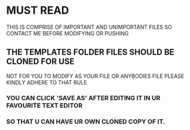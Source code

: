 # MUST READ
THIS IS COMPRISE OF IMPORTANT AND UNIMPORTANT FILES
SO CONTACT ME BEFORE MODIFYING OR PUSHING

## THE TEMPLATES FOLDER FILES SHOULD BE CLONED FOR USE
NOT FOR YOU TO MODIFY AS YOUR FILE OR ANYBODIES FILE
PLEASE KINDLY ADHERE TO THAT RULE

### YOU CAN CLICK 'SAVE AS' AFTER EDITING IT IN UR FAVOURITE TEXT EDITOR
### SO THAT U CAN HAVE UR OWN CLONED COPY OF IT.
